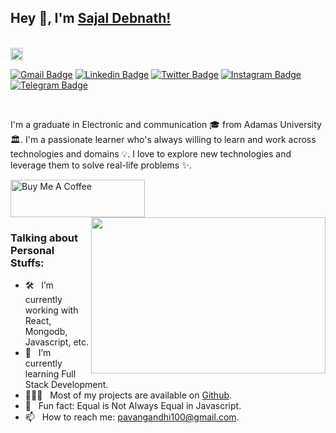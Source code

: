 ## Hey 👋, I'm [Sajal Debnath!](https://github.com/Sajal4/)

<br>
<img src="https://github.com/iampavangandhi/iampavangandhi/blob/master/gifs/hello.gif?raw=true" width="20px"> </h2>

<br>

[![Gmail Badge](https://img.shields.io/badge/Gmail-D14836?style=flat-square&logo=gmail&logoColor=white)](mailto:sajaldebnath45@gmail.com)
[![Linkedin Badge](https://img.shields.io/badge/-LinkedIn-0e76a8?style=flat-square&logo=Linkedin&logoColor=white)](https://www.linkedin.com/in/sajal-debnath-32661a16b/)
[![Twitter Badge](https://img.shields.io/badge/-Twitter-00acee?style=flat-square&logo=Twitter&logoColor=white)](https://twitter.com/sajaldebnath921)
[![Instagram Badge](https://img.shields.io/badge/-Instagram-e4405f?style=flat-square&logo=Instagram&logoColor=white)](https://www.instagram.com/__mr.sd___/)
[![Telegram Badge](https://img.shields.io/badge/-Telegram-0088cc?style=flat-square&logo=Telegram&logoColor=white)](https://t.me/mac_id)

<br>

I'm a graduate in Electronic and communication  🎓 from Adamas University 🏛. I'm a passionate learner who's always willing to learn and work across technologies and domains 💡. I love to explore new technologies and leverage them to solve real-life problems ✨. 

<!-- I'm currently into Full Stack Devoloper 🕸️ and working on my Data Structures and Algorithms 🤓. -->

<a href="https://www.buymeacoffee.com/maciserror" target="_blank">
  <img src="https://cdn.buymeacoffee.com/buttons/v2/default-yellow.png" alt="Buy Me A Coffee" height="60px" width="215px" >
</a>

<!-- <br> -->
<img align="right" height="250" width="375" alt="" src="https://raw.githubusercontent.com/iampavangandhi/iampavangandhi/master/gifs/coder.gif" />

### Talking about Personal Stuffs:

- 🛠 &nbsp; I’m currently working with React, Mongodb, Javascript, etc.
- 🚀 &nbsp; I’m currently learning Full Stack Development.
- 👨🏻‍💻 &nbsp; Most of my projects are available on [Github](https://github.com/Sajal4).
- 👾 &nbsp; Fun fact: Equal is Not Always Equal in Javascript.
- 📫 &nbsp; How to reach me: pavangandhi100@gmail.com.














